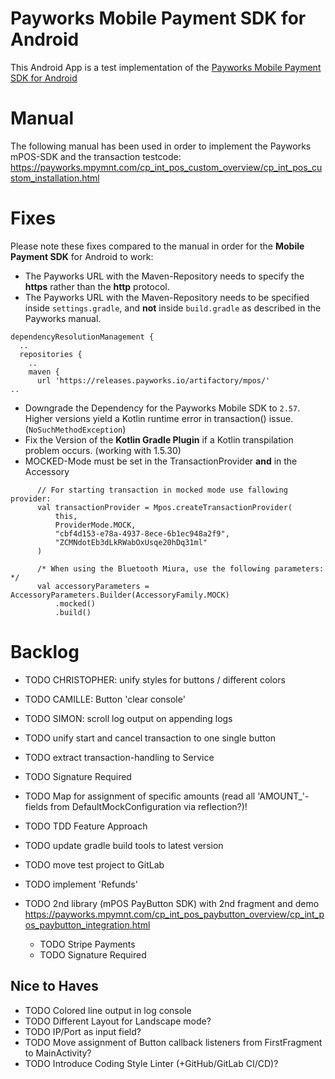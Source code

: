 # Payworks Mobile Payment SDK for Android
This Android App is a test implementation of the [Payworks Mobile Payment SDK for Android](https://payworks.mpymnt.com/cp_int_pos_custom_overview/cp_int_pos_custom_installation.html)

# Manual
The following manual has been used in order to implement the Payworks mPOS-SDK and the transaction testcode:
https://payworks.mpymnt.com/cp_int_pos_custom_overview/cp_int_pos_custom_installation.html

# Fixes
Please note these fixes compared to the manual in order for the **Mobile Payment SDK** for Android to work:

- The Payworks URL with the Maven-Repository needs to specify the **https** rather than the **http** protocol.
- The Payworks URL with the Maven-Repository needs to be specified inside `settings.gradle`,
  and **not** inside `build.gradle` as described in the Payworks manual.
```
dependencyResolutionManagement {
  ..
  repositories {
    ..
    maven {
      url 'https://releases.payworks.io/artifactory/mpos/'
..
```
- Downgrade the Dependency for the Payworks Mobile SDK to `2.57`.
Higher versions yield a Kotlin runtime error in transaction() issue. (`NoSuchMethodException`)
- Fix the Version of the **Kotlin Gradle Plugin** if a Kotlin transpilation problem occurs. (working with 1.5.30)
- MOCKED-Mode must be set in the TransactionProvider **and** in the Accessory
```
      // For starting transaction in mocked mode use fallowing provider:
      val transactionProvider = Mpos.createTransactionProvider(
          this,
          ProviderMode.MOCK,
          "cbf4d153-e78a-4937-8ece-6b1ec948a2f9",
          "ZCMNdotEb3dLkRWabOxUsqe20hDq31ml"
      )
    
      /* When using the Bluetooth Miura, use the following parameters: */
      val accessoryParameters = AccessoryParameters.Builder(AccessoryFamily.MOCK)
          .mocked()
          .build()
```

# Backlog
- TODO CHRISTOPHER: unify styles for buttons / different colors
- TODO CAMILLE: Button 'clear console'
- TODO SIMON: scroll log output on appending logs

- TODO unify start and cancel transaction to one single button
- TODO extract transaction-handling to Service
- TODO Signature Required
- TODO Map for assignment of specific amounts (read all 'AMOUNT_'-fields from DefaultMockConfiguration via reflection?)!
- TODO TDD Feature Approach
- TODO update gradle build tools to latest version
- TODO move test project to GitLab

- TODO implement 'Refunds'
- TODO 2nd library (mPOS PayButton SDK) with 2nd fragment and demo
  https://payworks.mpymnt.com/cp_int_pos_paybutton_overview/cp_int_pos_paybutton_integration.html
  - TODO Stripe Payments
  - TODO Signature Required

## Nice to Haves
- TODO Colored line output in log console
- TODO Different Layout for Landscape mode?
- TODO IP/Port as input field?
- TODO Move assignment of Button callback listeners from FirstFragment to MainActivity?
- TODO Introduce Coding Style Linter (+GitHub/GitLab CI/CD)?
